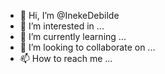 - 👋 Hi, I’m @InekeDebilde
- 👀 I’m interested in ...
- 🌱 I’m currently learning ...
- 💞️ I’m looking to collaborate on ...
- 📫 How to reach me ...

<!---
InekeDebilde/InekeDebilde is a ✨ special ✨ repository because its `README.md` (this file) appears on your GitHub profile.
You can click the Preview link to take a look at your changes.
--->
